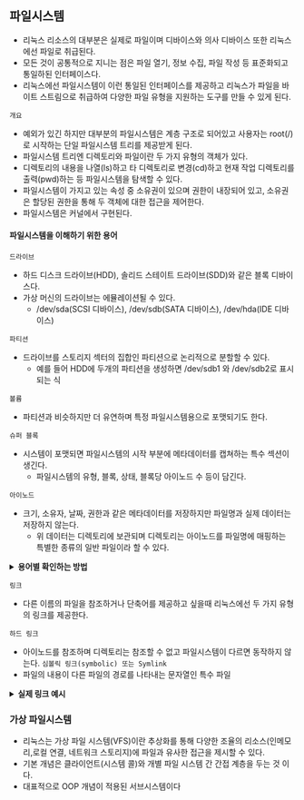 ## 파일시스템
- 리눅스 리소스의 대부분은 실제로 파일이며 디바이스와 의사 디바이스 또한 리눅스에선 파일로 취급된다.
- 모든 것이 공통적으로 지니는 점은 파일 열기, 정보 수집, 파일 작성 등 표준화되고 통일하된 인터페이스다.
- 리눅스에선 파일시스템이 이런 통일된 인터페이스를 제공하고 리눅스가 파일을 바이트 스트림으로 취급하여 다양한 파일 유형을 지원하는 도구를 만들 수 있게 된다.

`개요`
- 예외가 있긴 하지만 대부분의 파일시스템은 계층 구조로 되어있고 사용자는 root(/)로 시작하는 단일 파일시스템 트리를 제공받게 된다.
- 파일시스템 트리엔 디렉토리와 파일이란 두 가지 유형의 객체가 있다. 
- 디렉토리의 내용을 나열(ls)하고 타 디렉토리로 변경(cd)하고 현재 작업 디렉토리를 출력(pwd)하는 등 파일시스템을 탐색할 수 있다.
- 파일시스템이 가지고 있는 속성 중 소유권이 있으며 권한이 내장되어 있고, 소유권은 할당된 권한을 통해 두 객체에 대한 접근을 제어한다.
- 파일시스템은 커널에서 구현된다.

#### 파일시스템을 이해하기 위한 용어
`드라이브`
- 하드 디스크 드라이브(HDD), 솔리드 스테이트 드라이브(SDD)와 같은 블록 디바이스다. 
- 가상 머신의 드라이브는 에뮬레이션될 수 있다.
  - /dev/sda(SCSI 디바이스), /dev/sdb(SATA 디바이스), /dev/hda(IDE 디바이스)

`파티션`
- 드라이브를 스토리지 섹터의 집합인 파티션으로 논리적으로 분할할 수 있다.
  - 예를 들어 HDD에 두개의 파티션을 생성하면 /dev/sdb1 와 /dev/sdb2로 표시되는 식

`볼륨`
- 파티션과 비슷하지만 더 유연하며 특정 파일시스템용으로 포맷되기도 한다.

`슈퍼 블록`
- 시스템이 포맷되면 파일시스템의 시작 부분에 메타데이터를 캡쳐하는 특수 섹션이 생긴다.
  - 파일시스템의 유형, 블록, 상태, 블록당 아이노드 수 등이 담긴다.

`아이노드`
- 크기, 소유자, 날짜, 권한과 같은 메타데이터를 저장하지만 파일명과 실제 데이터는 저장하지 않는다.
  - 위 데이터는 디렉토리에 보관되며 디렉토리는 아이노드를 파일명에 매핑하는 특별한 종류의 일반 파일이라 할 수 있다.

<details>
<summary><strong>용어별 확인하는 방법</strong></summary>
<div>

- 논리 디바이스에 대한 설정을 확인

```shell
lsblk --exclude 7 # 의사(루프) 디바이스를 제외한 모든 블록 디바이스를 나열한다.
NAME   MAJ:MIN RM   SIZE RO TYPE MOUNTPOINT
sda      8:0    0   1.8T  0 disk # 전체적으로 1.8T의 용량을 가진 sda라는 디스크 드라이브가 있다.
└─sda1   8:1    0   1.8T  0 part #
sdb      8:16   1   930G  0 disk # 전체적으로 0.9T의 용량을 가진 sda라는 디스크 드라이브가 있다.
├─sdb1   8:17   1   976M  0 part /boot # 다섯개의 파티션이 존재하며 sdb1은 부팅 파티션이다.
├─sdb2   8:18   1   7.6G  0 part
├─sdb3   8:19   1   7.6G  0 part /tmp
├─sdb4   8:20   1     1K  0 part
└─sdb5   8:21   1 913.8G  0 part /
```

- 사용 중인 파일시스템을 확인 

```shell
findmnt -D -t nosquashfs # 파일시스템을 나열하지만 스쿼시FS(CD용으로 특수 읽기 전용 압축 시스템) 유형은 제외한다.
SOURCE               FSTYPE     SIZE   USED  AVAIL USE% TARGET
devtmpfs             devtmpfs  31.4G      0  31.4G   0% /dev
tmpfs                tmpfs     31.5G      0  31.5G   0% /dev/shm
tmpfs                tmpfs     31.5G   3.2G  28.3G  10% /run
tmpfs                tmpfs     31.5G      0  31.5G   0% /sys/fs/cgroup
/dev/sdb5            ext4     899.3G   332G 521.7G  37% /
/dev/sdb1            ext4     944.7M   187M 692.9M  20% /boot
/dev/sdb3            ext4       7.4G 180.3M   6.8G   2% /tmp
```

```shell
stat myfile
  File: myfile
  Size: 4096      	Blocks: 8          IO Block: 4096   디렉토리 # 파일 유형 정보
Device: 815h/2069d	Inode: 36306979    Links: 2 # 디바이스와 아이노드 정보
Access: (0744/drwxr--r--)  Uid: ( 1005/   test)   Gid: ( 1005/   test)
Access: 2024-10-10 02:45:11.043450892 +0900
Modify: 2023-08-10 13:48:44.359250188 +0900
Change: 2023-08-10 13:48:44.359250188 +0900
 Birth: -
```

|      명령어       |     사용 예제     |
|:--------------:|:-------------:|
| lsblk | 모든 블록 디바이스 나열  |
| fdisk, parted | 디스크 파티션 관리 |
| blkid | UUID와 같은 블록 디바이스 속성 표시 |
| hwinfo | 하드웨어 정보 표시 |
| file -s | 파일시스템과 파티션 정보 표시 |
| stat, df -i, ls -i | 아이노드와 관련된 정보 표시 및 목록 출력 |

</div>
</details>

`링크`
- 다른 이름의 파일을 참조하거나 단축어를 제공하고 싶을때 리눅스에선 두 가지 유형의 링크를 제공한다.

`하드 링크`
- 아이노드를 참조하며 디렉토리는 참조할 수 없고 파일시스템이 다르면 동작하지 않는다.
`심볼릭 링크(symbolic) 또는 Symlink`
- 파일의 내용이 다른 파일의 경로를 나타내는 문자열인 특수 파일

<details>
<summary><strong>실제 링크 예시</strong></summary>
<div>

```shell
ln myfile somealias # 하드 링크 생성
ln -s myfile somesoftalias # 심볼릭 링크 생성(-s옵션)
ls -al *alias # 파일 목록 출력 파일 유형의 차이와 이름 표시 방식을 보자, ls -ali *alis를 사용하면 두 아이노드가 동일하다는 것을 알 수 있다.
stat somealias # 하드링크의 파일 내역 표시
stat somesoftalias # 심볼릭링크의 파일 내역 표시
```

</div>
</details>

### 가상 파일시스템
- 리눅스는 가상 파일 시스템(VFS)이란 추상화를 통해 다양한 조율의 리소스(인메모리,로컬 연결, 네트워크 스토리지)에 파일과 유사한 접근을 제시할 수 있다.
- 기본 개념은 클라이언트(시스템 콜)와 개별 파일 시스템 간 간접 계층을 두는 것 이다.
- 대표적으로 OOP 개념이 적용된 서브시스템이다